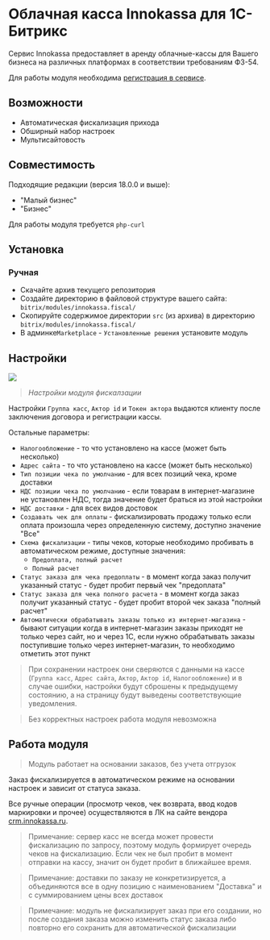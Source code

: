 # Облачная касса Innokassa для 1С-Битрикс

Сервис Innokassa предоставляет в аренду облачные-кассы для Вашего бизнеса на различных платформах в соответствии требованиям ФЗ-54.

Для работы модуля необходима [регистрация в сервисе](https://innokassa.ru/#connection_request).

## Возможности

* Автоматическая фискализация прихода
* Обширный набор настроек
* Мультисайтовость

## Совместимость

Подходящие редакции (версия 18.0.0 и выше):
* "Малый бизнес"
* "Бизнес"

Для работы модуля требуется `php-curl`

## Установка

### Ручная

* Скачайте архив текущего репозитория
* Создайте директорию в файловой структуре вашего сайта: `bitrix/modules/innokassa.fiscal/`
* Скопируйте содержимое директории `src` (из архива) в директорию `bitrix/modules/innokassa.fiscal/`
* В админке`Marketplace` - `Установленные решения` установите модуль

## Настройки <a name="settings"></a>

![](https://innokassa.ru/modules/1cbitrix/images/settings.png)
>*Настройки модуля фискалзации*

Настройки `Группа касс`, `Актор id` и `Токен актора` выдаются клиенту после заключения договора и регистрации кассы.

Остальные параметры:
* `Налогообложение` - то что установлено на кассе (может быть несколько)
* `Адрес сайта` - то что установлено на кассе (может быть несколько)
* `Тип позиции чека по умолчанию` - для всех позиций чека, кроме доставки
* `НДС позиции чека по умолчанию` - если товарам в интернет-магазине не установлен НДС, тогда значение будет браться из этой настройки
* `НДС доставки` - для всех видов достовок
* `Создавать чек для оплаты` - фискализировать продажу только если оплата произошла через определенную систему, доступно значение "Все"
* `Схема фискализации` - типы чеков, которые необходимо пробивать в автоматическом режиме, доступные значения:
    * `Предоплата, полный расчет`
    * `Полный расчет`
* `Статус заказа для чека предоплаты` - в момент когда заказ получит указанный статус - будет пробит первый чек "предоплата"
* `Статус заказа для чека полного расчета` - в момент когда заказ получит указанный статус - будет пробит второй чек заказа "полный расчет"
* `Автоматически обрабатывать заказы только из интернет-магазина` - бывают ситуации когда в интернет-магазин заказы приходят не только через сайт, но и через 1С, если нужно обрабатывать заказы поступившие только через интернет-магазин, то необходимо отметить этот пункт

> При сохранении настроек они сверяются с данными на кассе (`Группа касс`, `Адрес сайта`, `Актор`, `Актор id`, `Налогообложение`) и в случае ошибки, настройки будут сброшены к предыдущему состоянию, а на страницу будут выведены соответствующие уведомления.

> Без корректных настроек работа модуля невозможна


## Работа модуля <a name="modulework"></a>

> Модуль работает на основании заказов, без учета отгрузок

Заказ фискализируется в автоматическом режиме на основании настроек и зависит от статуса заказа.

Все ручные операции (просмотр чеков, чек возврата, ввод кодов маркировки и прочее) осуществляются в ЛК на сайте вендора [crm.innokassa.ru](https://crm.innokassa.ru/).

> Примечание: сервер касс не всегда может провести фискализацию по запросу, поэтому модуль формирует очередь чеков на фискализацию. Если чек не был пробит в момент отправки на кассу, значит он будет пробит в ближайшее время.

> Примечание: доставки по заказу не конкретизируется, а объединяются все в одну позицию с наименованием "Доставка" и с суммированием цены всех доставок

> Примечание: модуль не фискализирует заказ при его создании, но после создания заказа можно изменить статус заказа либо повторно его сохранить для автоматической фискализации
